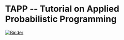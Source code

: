 # TAPP -- Tutorial on Applied Probabilistic Programming

[![Binder](http://mybinder.org/badge.svg)](http://mybinder.org:/repo/mariru/tapp)
